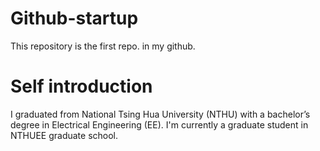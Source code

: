 # Github-startup
This repository is the first repo. in my github.

# Self introduction
I graduated from National Tsing Hua University (NTHU) with a bachelor’s degree in Electrical Engineering (EE).
I'm currently a graduate student in NTHUEE graduate school.

